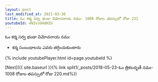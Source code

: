 ```yaml
---
layout: post
last_modified_at: 2021-03-30
title: ఓం కర్మ సర్వ భండా విమోచనాయ నమః- 1008 రోజుల తపస్సులో రోజు 221
youtubeId: 4N3vsGHdHIU
---
```

 
 
 ఓం కర్మ సర్వ భండా విమోచనాయ నమః  
 
 -  కర్మ సంబంధాలను ఎవరు తగ్గించుకుంటారు 
 
  
 
  
 
 
 
 
 
 


{% include youtubePlayer.html id=page.youtubeId %}
 
[Next]({{ site.baseurl }}{% link  split1/_posts/2018-05-23-ఓం త్రికలదృతే నమః- 1008 రోజుల తపస్సులో రోజు 220.md%})
 
